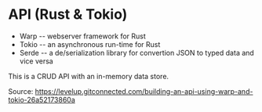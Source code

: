 # API (Rust & Tokio)

* Warp -- webserver framework for Rust
* Tokio -- an asynchronous run-time for Rust
* Serde -- a de/serialization library for convertion JSON to typed data and vice versa

This is a CRUD API with an in-memory data store.


Source: https://levelup.gitconnected.com/building-an-api-using-warp-and-tokio-26a52173860a

